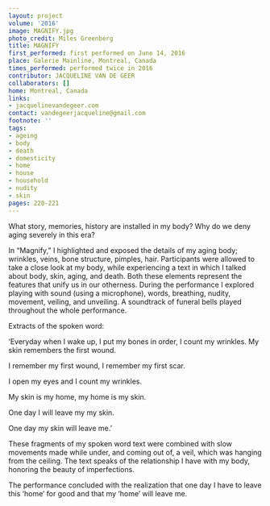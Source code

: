 ```yaml
---
layout: project
volume: '2016'
image: MAGNIFY.jpg
photo_credit: Miles Greenberg
title: MAGNIFY
first_performed: first performed on June 14, 2016
place: Galerie Mainline, Montreal, Canada
times_performed: performed twice in 2016
contributor: JACQUELINE VAN DE GEER
collaborators: []
home: Montreal, Canada
links:
- jacquelinevandegeer.com
contact: vandegeerjacqueline@gmail.com
footnote: ''
tags:
- ageing
- body
- death
- domesticity
- home
- house
- household
- nudity
- skin
pages: 220-221
---
```


What story, memories, history are installed in my body? Why do we deny aging severely in this era?

In “Magnify,” I highlighted and exposed the details of my aging body; wrinkles, veins, bone structure, pimples, hair. Participants were allowed to take a close look at my body, while experiencing a text in which I talked about body, skin, aging, and death. Both these elements represent the features that unify us in our otherness. During the performance I explored playing with sound (using a microphone), words, breathing, nudity, movement, veiling, and unveiling. A soundtrack of funeral bells played throughout the whole performance.

Extracts of the spoken word:

‘Everyday when I wake up, I put my bones in order, I count my wrinkles. My skin remembers the first wound.

I remember my first wound, I remember my first scar.

I open my eyes and I count my wrinkles.

My skin is my home, my home is my skin.

One day I will leave my my skin.

One day my skin will leave me.’

These fragments of my spoken word text were combined with slow movements made while under, and coming out of, a veil, which was hanging from the ceiling. The text speaks of the relationship I have with my body, honoring the beauty of imperfections.

The performance concluded with the realization that one day I have to leave this ‘home’ for good and that my ‘home’ will leave me.
